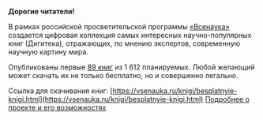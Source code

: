 **Дорогие читатели!**

В рамках российской просветительской программы [«Всенаука»](https://vsenauka.ru/o-proekte/o-proekte.html) создается
цифровая коллекция самых интересных научно-популярных книг (Дигитека),
отражающих, по мнению экспертов, современную научную картину мира.

Опубликованы первые [89 книг](https://vsenauka.ru/knigi/vsenauchnyie-knigi/) из 1 612 планируемых.
Любой желающий может скачать их не только бесплатно, но и совершенно легально.

Ссылка для скачивания книг: [https://vsenauka.ru/knigi/besplatnyie-knigi.html](https://vsenauka.ru/knigi/besplatnyie-knigi.html)
[Подробнее о проекте и его возможностях](/more/Digiteka.html)
